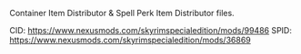 Container Item Distributor & Spell Perk Item Distributor files.

CID: https://www.nexusmods.com/skyrimspecialedition/mods/99486
SPID: https://www.nexusmods.com/skyrimspecialedition/mods/36869
